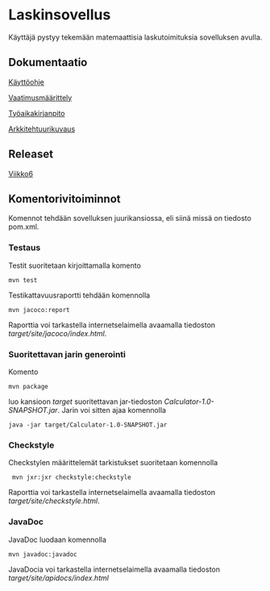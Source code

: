 # Laskinsovellus
Käyttäjä pystyy tekemään matemaattisia laskutoimituksia sovelluksen avulla.
## Dokumentaatio
[Käyttöohje](https://github.com/robertrantanen/ot-harjoitustyo/blob/master/Documentation/k%C3%A4ytt%C3%B6ohje.md)

[Vaatimusmäärittely](https://github.com/robertrantanen/ot-harjoitustyo/blob/master/Documentation/vaatimusm%C3%A4%C3%A4rittely.md)

[Työaikakirjanpito](https://github.com/robertrantanen/ot-harjoitustyo/blob/master/Documentation/ty%C3%B6aikakirjanpito.md)

[Arkkitehtuurikuvaus](https://github.com/robertrantanen/ot-harjoitustyo/blob/master/Documentation/arkkitehtuuri.md)

## Releaset

[Viikko6](https://github.com/robertrantanen/ot-harjoitustyo/releases/tag/v1.2)

## Komentorivitoiminnot
Komennot tehdään sovelluksen juurikansiossa, eli siinä missä on tiedosto pom.xml.

### Testaus

Testit suoritetaan kirjoittamalla komento

```
mvn test
```

Testikattavuusraportti tehdään komennolla

```
mvn jacoco:report
```

Raporttia voi tarkastella internetselaimella avaamalla tiedoston _target/site/jacoco/index.html_.

### Suoritettavan jarin generointi

Komento

```
mvn package
```

luo kansioon _target_ suoritettavan jar-tiedoston _Calculator-1.0-SNAPSHOT.jar_. Jarin voi sitten ajaa komennolla

```
java -jar target/Calculator-1.0-SNAPSHOT.jar
```

### Checkstyle

Checkstylen määrittelemät tarkistukset suoritetaan komennolla

```
 mvn jxr:jxr checkstyle:checkstyle
```

Raporttia voi tarkastella internetselaimella avaamalla tiedoston _target/site/checkstyle.html_.

### JavaDoc

JavaDoc luodaan komennolla

```
mvn javadoc:javadoc
```

JavaDocia voi tarkastella internetselaimella avaamalla tiedoston _target/site/apidocs/index.html_


